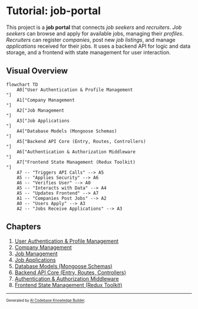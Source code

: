 # Tutorial: job-portal

This project is a **job portal** that connects *job seekers* and *recruiters*.
*Job seekers* can browse and apply for available jobs, managing their *profiles*.
*Recruiters* can register *companies*, post new *job listings*, and manage *applications* received for their jobs.
It uses a backend API for logic and data storage, and a frontend with state management for user interaction.


## Visual Overview

```mermaid
flowchart TD
    A0["User Authentication & Profile Management
"]
    A1["Company Management
"]
    A2["Job Management
"]
    A3["Job Applications
"]
    A4["Database Models (Mongoose Schemas)
"]
    A5["Backend API Core (Entry, Routes, Controllers)
"]
    A6["Authentication & Authorization Middleware
"]
    A7["Frontend State Management (Redux Toolkit)
"]
    A7 -- "Triggers API Calls" --> A5
    A5 -- "Applies Security" --> A6
    A6 -- "Verifies User" --> A0
    A5 -- "Interacts with Data" --> A4
    A5 -- "Updates Frontend" --> A7
    A1 -- "Companies Post Jobs" --> A2
    A0 -- "Users Apply" --> A3
    A2 -- "Jobs Receive Applications" --> A3
```

## Chapters

1. [User Authentication & Profile Management
](01_user_authentication___profile_management_.md)
2. [Company Management
](02_company_management_.md)
3. [Job Management
](03_job_management_.md)
4. [Job Applications
](04_job_applications_.md)
5. [Database Models (Mongoose Schemas)
](05_database_models__mongoose_schemas__.md)
6. [Backend API Core (Entry, Routes, Controllers)
](06_backend_api_core__entry__routes__controllers__.md)
7. [Authentication & Authorization Middleware
](07_authentication___authorization_middleware_.md)
8. [Frontend State Management (Redux Toolkit)
](08_frontend_state_management__redux_toolkit__.md)

---

<sub><sup>Generated by [AI Codebase Knowledge Builder](https://github.com/The-Pocket/Tutorial-Codebase-Knowledge).</sup></sub>